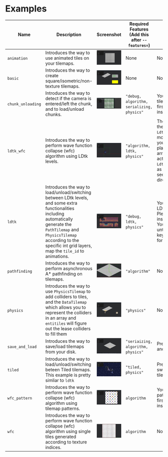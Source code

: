 # Examples

| Name              | Description                                                                                                                                                                                                                                         | Screenshot                            | Required Features (Add this after `--features=`) | Notice                                                                                                                                                                                                                                       |
| ----------------- | --------------------------------------------------------------------------------------------------------------------------------------------------------------------------------------------------------------------------------------------------- | ------------------------------------- | ------------------------------------------------ | -------------------------------------------------------------------------------------------------------------------------------------------------------------------------------------------------------------------------------------------- |
| `animation`       | Introduces the way to use animated tiles on your tilemaps.                                                                                                                                                                                          | ![](../docs/imgs/animation.gif)       | None                                             | None                                                                                                                                                                                                                                         |
| `basic`           | Introduces the way to create square/isometric/non-texture tilemaps.                                                                                                                                                                                 | ![](../docs/imgs/basic.png)           | None                                             | None                                                                                                                                                                                                                                         |
| `chunk_unloading` | Introduces the way to detect if the camera is entered/left the chunk, and to load/unload chunks.                                                                                                                                                    | ![](../docs/imgs/chunk_unloading.gif) | `"debug, algorithm, serializing, physics"`       | You need to save the tilemap to your disk first. Please follow the instructions in the file.                                                                                                                                                 |
| `ldtk_wfc`        | Introduces the way to perform wave function collapse (wfc) algorithm using LDtk levels.                                                                                                                                                             | ![](../docs/imgs/ldtk_wfc.gif)        | `"algorithm, ldtk, physics"`                     | The screenshot shows the `LdtkWfcMode::MultiMap` mode which requires you to move the little player around using arrow keys. But the actual example is using `LdtkWfcMode::SingleMap` as default so you will see the entire tilemap directly. |
| `ldtk`            | Introduces the way to load/unload/switching between LDtk levels, and some extra functionalities including automatically generate the `PathTilemap` and `PhysicsTilemap` according to the specific int grid layers, map the `tile_id` to animations. | ![](../docs/imgs/ldtk.png)            | `"debug, ldtk, physics"`                         | You need to rename the LDtk map filename first. Please follow the instructions in the file. You will see nothing until press the number keys. See `load` function for more info.                                                             |
| `pathfinding`     | Introduces the way to perform asynchronous A* pathfinding on tilemaps.                                                                                                                                                                              | ![](../docs/imgs/pathfinding.png)     | `"algorithm"`                                    | None                                                                                                                                                                                                                                         |
| `physics`         | Introduces the way to use `PhysicsTilemap` to add colliders to tiles, and the `DataTilemap` which allows you to represent the colliders in an array and `entitiles` will figure out the lease colliders to fill them                                | ![](../docs/imgs/physics.png)         | `"physics"`                                      | None                                                                                                                                                                                                                                         |
| `save_and_load`   | Introduces the way to save/load tilemaps from your disk.                                                                                                                                                                                            | ![](../docs/imgs/save_and_load.gif)   | `"seriaizing, algorithm, physics"`               | Press space to save and right-alt to load.                                                                                                                                                                                                   |
| `tiled`           | Introduces the way to load/unload/switching beteen Tiled tilemaps. This example is pretty simliar to `ldtk`                                                                                                                                         | ![](../docs/imgs/tiled.gif)           | `"tiled, physics"`                               | Press number keys to switch between tilemaps.                                                                                                                                                                                                |
| `wfc_pattern`     | Introduces the way to perform wave function collapse (wfc) algorithm using tilemap patterns.                                                                                                                                                        | ![](../docs/imgs/wfc_pattern.png)     | `algorithm`                                      | Youe need to save the patterns to your disk first. Please follow the instructions in the file.                                                                                                                                               |
| `wfc`             | Introduces the way to perform wave function collapse (wfc) algorithm using single tiles generated according to texture indices.                                                                                                                     | ![](../docs/imgs/wfc.png)             | `algorithm`                                      | None                                                                                                                                                                                                                                         |
